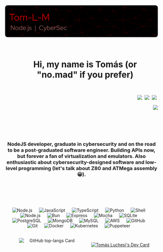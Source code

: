![Github Header Image](./assets/github-header.png)

<br/>

<div id="toc">
  <ul align="center" style="list-style: none">
    <summary>
      <h1>
        Hi, my name is Tomás (or "no.mad" if you prefer)
      </h1>
    </summary>
  </ul>
</div>

<br/>

<p align="right"><a href="https://github.com/Tom-L-M" target="_blank"><img src="https://img.shields.io/badge/GitHub-100000?style=for-the-badge&logo=github&logoColor=white" height="28" style="margin-right: 4px"></a> <a href="https://www.linkedin.com/in/tommachado" target="_blank"><img src="https://img.shields.io/badge/LinkedIn-0077B5?style=for-the-badge&logo=linkedin&logoColor=white" height="28" style="margin-right: 4px"></a> <a href="no.mad.devtech@gmail.com" target="_blank"><img src="https://img.shields.io/badge/Gmail-D14836?style=for-the-badge&logo=gmail&logoColor=white" height="28" style="margin-right: 4px"></a></p>

<p align="right"><a href="https://www.codewars.com/users/T.luchesi" target="_blank"><img width="35%" src="https://www.codewars.com/users/T.luchesi/badges/large"></a></p>

<br/>

<div align="center" style="display: flex; justify-content: center; flex-wrap: wrap; gap: 18px; "> 
 
**<h3 align="center">NodeJS developer, graduate in cybersecurity and on the road to be a post-graduated software engineer. Building APIs now, but forever a fan of virtualization and emulators. Also enthusiastic about cybersecurity-designed software and low-level programming (let's talk about Z80 and ATMega assembly 😀). </h3>**

<br/>

<br/>

<img src="https://img.shields.io/badge/Node.js-8CC84B?logo=node.js&logoColor=white" height="32" alt="Node.js" style="margin-right: 18px"> <img src="https://img.shields.io/badge/JavaScript-F7DF1C?logo=javascript&logoColor=white" height="32" alt="JavaScript" style="margin-right: 18px"> <img src="https://img.shields.io/badge/TypeScript-3178C6?logo=typescript&logoColor=white" height="32" alt="TypeScript" style="margin-right: 18px"> <img src="https://img.shields.io/badge/Python-306998?logo=python&logoColor=white" height="32" alt="Python" style="margin-right: 18px"> <img src="https://img.shields.io/badge/Shell-4EAA25?logo=gnu-bash&logoColor=white" height="32" alt="Shell" style="margin-right: 18px"> 
<br/>
<img src="https://cdn.jsdelivr.net/gh/devicons/devicon/icons/nodejs/nodejs-original.svg" height="32" alt="Node.js" style="margin-right: 18px"> <img src="https://cdn.jsdelivr.net/gh/devicons/devicon@latest/icons/bun/bun-original.svg" height="32" alt="Bun" style="margin-right: 18px"> <img src="https://cdn.jsdelivr.net/gh/devicons/devicon/icons/express/express-original.svg" height="32" alt="Express" style="margin-right: 18px"> <img src="https://cdn.jsdelivr.net/gh/devicons/devicon/icons/mocha/mocha-plain.svg" height="32" alt="Mocha" style="margin-right: 18px"> <img src="https://cdn.jsdelivr.net/gh/devicons/devicon/icons/sqlite/sqlite-original.svg" height="32" alt="SQLite" style="margin-right: 18px"> <img src="https://cdn.jsdelivr.net/gh/devicons/devicon/icons/postgresql/postgresql-original.svg" height="32" alt="PostgreSQL" style="margin-right: 18px"> <img src="https://cdn.jsdelivr.net/gh/devicons/devicon/icons/mongodb/mongodb-original.svg" height="32" alt="MongoDB" style="margin-right: 18px"> <img src="https://cdn.jsdelivr.net/gh/devicons/devicon/icons/mysql/mysql-original.svg" height="32" alt="MySQL" style="margin-right: 18px"> <img src="https://cdn.jsdelivr.net/gh/devicons/devicon@latest/icons/amazonwebservices/amazonwebservices-original-wordmark.svg" height="32" alt="AWS" style="margin-right: 18px"> <img src="https://cdn.jsdelivr.net/gh/devicons/devicon/icons/github/github-original.svg" height="32" alt="GitHub" style="margin-right: 18px"> <img src="https://cdn.jsdelivr.net/gh/devicons/devicon/icons/git/git-original.svg" height="32" alt="Git" style="margin-right: 18px"> <img src="https://cdn.jsdelivr.net/gh/devicons/devicon/icons/docker/docker-original.svg" height="32" alt="Docker" style="margin-right: 18px"> <img src="https://cdn.jsdelivr.net/gh/devicons/devicon/icons/kubernetes/kubernetes-original.svg" height="32" alt="Kubernetes" style="margin-right: 18px"> <img src="https://cdn.jsdelivr.net/gh/devicons/devicon/icons/puppeteer/puppeteer-original.svg" height="32" alt="Puppeteer" style="margin-right: 18px">

<br/>

<br/>

<img width="40%" src="https://github-readme-stats.vercel.app/api/top-langs?username=Tom-L-M&theme=react&hide_title=false&layout=compact&langs_count=6&hide_progress=false&card_width=400" alt="GitHub top-langs Card" />

<br/>

<br/>

<a href="https://app.daily.dev/tomluchesi"><img src="https://api.daily.dev/devcards/v2/t1XMLE00OT3SVKwRUrdwu.png?type=default&r=mgq" width="356" alt="Tomás Luchesi's Dev Card"/></a>

</div>
